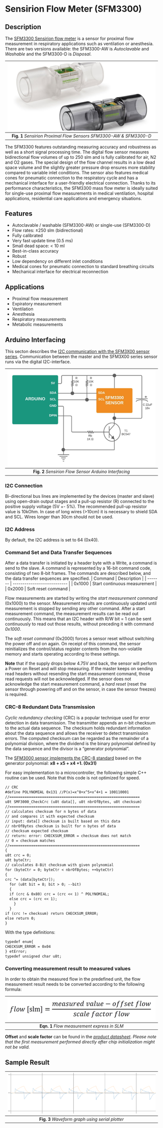 # Sensirion Flow Meter (SFM3300)
## Description
The [SFM3300 Sensirion flow meter](https://www.sensirion.com/en/flow-sensors/mass-flow-meters-for-high-precise-measurement-of-gases/proximal-flow-sensors-sfm3300-autoclavable-washable-or-single-use/) is a sensor for proximal flow measurement in respiratory applications such as ventilation or anesthesia. There are two versions available: the SFM3300-AW is *Autoclavable* and *Washable* and the SFM3300-D is *Disposal*.

| ![space-1.jpg](https://github.com/TronixLab/SFM3300/blob/main/docs/Sensirion%201.jpg) | 
|:--:| 
| **Fig. 1** *Sensirion Proximal Flow Sensors SFM3300-AW & SFM3300-D* |

The SFM3300 features outstanding measuring accuracy and robustness as well as a short signal processing time. The digital flow sensor measures bidirectional flow volumes of up to 250 slm and is fully calibrated for air, N2 and O2 gases. The special design of the flow channel results in a low dead space volume and the slightly greater pressure drop ensures more stability compared to variable inlet conditions. The sensor also features medical cones for pneumatic connection to the respiratory cycle and has a mechanical interface for a user-friendly electrical connection. Thanks to its performance characteristics, the SFM3300 mass flow meter is ideally suited for single-use proximal flow measurements in medical ventilation, hospital applications, residential care applications and emergency situations.

## Features
* Autoclavable / washable (SFM3300-AW) or single-use (SFM3300-D)
* Flow rates: ±250 slm (bidirectional)
* Fully calibrated
* Very fast update time (0.5 ms)
* Small dead space: < 10 ml
* Best-in-class accuracy
* Robust
* Low dependency on different inlet conditions
* Medical cones for pneumatic connection to standard breathing circuits
* Mechanical interface for electrical reconnection

## Applications
* Proximal flow measurement
* Expiratory measurement
* Ventilation
* Anesthesia
* Respiratory measurements
* Metabolic measurements

## Arduino Interfacing
This secton describes the [I2C communication with the SFM3X00 sensor series](https://github.com/TronixLab/SFM3300/blob/main/docs/Sensirion_GF_AN_SFM-05_I2C_Functional_Description_D1.pdf). Communication between the master and the SFM3X00 series sensor runs via the digital I2C-interface. 

| ![space-1.jpg](https://github.com/TronixLab/SFM3300/blob/main/docs/ArduinoInterfacing.jpeg) | 
|:--:| 
| **Fig. 2** *Sensirion Flow Sensor Arduino Interfacing* |

### **I2C Connection**
Bi-directional bus lines are implemented by the devices (master and slave) using open-drain output stages and a pull-up resistor (R) connected to the positive supply voltage (5V +- 5%). The recommended pull-up resistor value is 10kOhm. In case of long wires (>10cm) it is necessary to shield SDA and SCL. Wires longer than 30cm should not be used.
### **I2C Address**
By default, the I2C address is set to 64 (0x40).
### **Command Set and Data Transfer Sequences**
After a data transfer is initiated by a header byte with a Write, a command is send to the slave. A command is represented by a 16-bit command code, consisting of two 8-bit frames. The commands are described below, and the data transfer sequences are specified.
| Command |           Description        |
| ------- | ---------------------------- |
| 0x1000  | Start continuous measurement |
| 0x2000  | Soft reset command           |

Flow measurements are started by writing the *start measurement command* (0x1000) to the sensor. Measurement results are continuously updated until measurement is stopped by sending any other command. After a start measurement command, the measurement results can be read out continuously. This means that an I2C header with R/W bit = 1 can be sent continuously to read out those results, without preceding it with command *0x1000*.

The *soft reset command* (0x2000) forces a sensor reset without switching the power off and on again. On receipt of this command, the sensor reinitializes the control/status register contents from the non-volatile memory and starts operating according to these settings.

**Note** that if the supply drops below 4.75V and back, the sensor will perform a Power on Reset and will stop measuring. If the master keeps on sending read headers without resending the start measurement command, those read requests will not be acknowledged. If the sensor does not acknowledge the start measurement command, a *hard reset* (reset the sensor through powering off and on the sensor, in case the sensor freezes) is required.

### **CRC-8 Redundant Data Transmission**
*Cyclic redundancy checking* (CRC) is a popular technique used for error detection in data transmission. The transmitter appends an n-bit checksum to the actual data sequence. The checksum holds redundant information about the data sequence and allows the receiver to detect transmission errors. The computed checksum can be regarded as the remainder of a polynomial division, where the dividend is the binary polynomial defined by the data sequence and the divisor is a “generator polynomial”.

The [SFM3000 sensor implements the CRC-8 standard](https://github.com/TronixLab/SFM3300/blob/main/docs/Sensirion_GF_AN_SFM-04_CRC_Checksum_D1.pdf) based on the generator polynomial: **x8 + x5 + x4 +1. (0x31)**

For easy implementation to a microcontroller, the following simple C++ routine can be used. Note that this code is not optimized for speed.
```
// CRC
#define POLYNOMIAL 0x131 //P(x)=x^8+x^5+x^4+1 = 100110001
//============================================================
u8t SMF3000_CheckCrc (u8t data[], u8t nbrOfBytes, u8t checksum)
//============================================================
// calculates checksum for n bytes of data
// and compares it with expected checksum
// input: data[] checksum is built based on this data
// nbrOfBytes checksum is built for n bytes of data
// checksum expected checksum
// return: error: CHECKSUM_ERROR = checksum does not match
// 0 = checksum matches
//============================================================
{
u8t crc = 0;
u8t byteCtr;
// calculates 8-Bit checksum with given polynomial
for (byteCtr = 0; byteCtr < nbrOfBytes; ++byteCtr)
{ 
crc ^= (data[byteCtr]);
  for (u8t bit = 8; bit > 0; --bit)
  { 
  if (crc & 0x80) crc = (crc << 1) ^ POLYNOMIAL;
  else crc = (crc << 1);
    }
  }
if (crc != checksum) return CHECKSUM_ERROR;
else return 0;
}
```
With the type definitions:
```
typedef enum{
CHECKSUM_ERROR = 0x04
} etError;
typedef unsigned char u8t;
```
### **Converting measurement result to measured values**
In order to obtain the measured flow in the predefined unit, the flow measurement result needs to be converted
according to the following formula:

| ![space-1.jpg](https://github.com/TronixLab/SFM3300/blob/main/docs/eqn.jpg) | 
|:--:| 
| **Eqn. 1** *Flow measurement express in SLM* |

**Offset** and **scale factor** can be found in the [*product datasheet*](https://github.com/TronixLab/SFM3300/blob/main/docs/Sensirion_Mass_Flow_Meters_SFM3300_Datasheet.pdf).
*Please note that the first measurement performed directly after chip initialization might not be valid.*

## Sample Result
| ![space-1.jpg](https://github.com/TronixLab/SFM3300/blob/main/docs/waveform.png) | 
|:--:| 
| **Fig. 3** *Waveform graph using serial plotter* |
